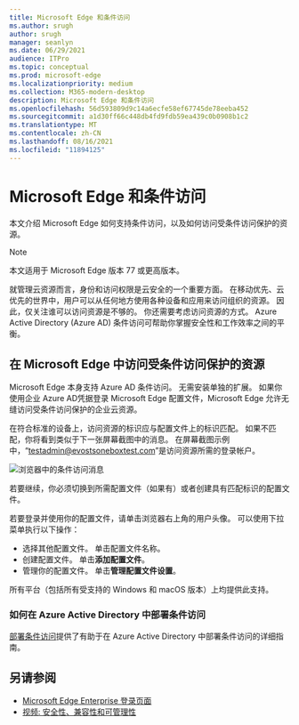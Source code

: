 ```yaml
---
title: Microsoft Edge 和条件访问
ms.author: srugh
author: srugh
manager: seanlyn
ms.date: 06/29/2021
audience: ITPro
ms.topic: conceptual
ms.prod: microsoft-edge
ms.localizationpriority: medium
ms.collection: M365-modern-desktop
description: Microsoft Edge 和条件访问
ms.openlocfilehash: 56d593809d9c14a6ecfe58ef67745de78eeba452
ms.sourcegitcommit: a1d30ff66c448db4fd9fdb59ea439c0b0908b1c2
ms.translationtype: MT
ms.contentlocale: zh-CN
ms.lasthandoff: 08/16/2021
ms.locfileid: "11894125"
---
```

# <a name="microsoft-edge-and-conditional-access"></a>Microsoft Edge 和条件访问
  
本文介绍 Microsoft Edge 如何支持条件访问，以及如何访问受条件访问保护的资源。

> [!NOTE]
> 本文适用于 Microsoft Edge 版本 77 或更高版本。

就管理云资源而言，身份和访问权限是云安全的一个重要方面。 在移动优先、云优先的世界中，用户可以从任何地方使用各种设备和应用来访问组织的资源。 因此，仅关注谁可以访问资源是不够的。 你还需要考虑访问资源的方式。 Azure Active Directory (Azure AD) 条件访问可帮助你掌握安全性和工作效率之间的平衡。

## <a name="accessing-conditional-access-protected-resources-in-microsoft-edge"></a>在 Microsoft Edge 中访问受条件访问保护的资源

Microsoft Edge 本身支持 Azure AD 条件访问。 无需安装单独的扩展。 如果你使用企业 Azure AD凭据登录 Microsoft Edge 配置文件，Microsoft Edge 允许无缝访问受条件访问保护的企业云资源。

在符合标准的设备上，访问资源的标识应与配置文件上的标识匹配。  如果不匹配，你将看到类似于下一张屏幕截图中的消息。 在屏幕截图示例中，“testadmin@evostsoneboxtest.com”是访问资源所需的登录帐户。

![浏览器中的条件访问消息](./media/edge-security/microsoft-edge-security-conditional-access.png)

若要继续，你必须切换到所需配置文件（如果有）或者创建具有匹配标识的配置文件。

若要登录并使用你的配置文件，请单击浏览器右上角的用户头像。 可以使用下拉菜单执行以下操作：

- 选择其他配置文件。 单击配置文件名称。
- 创建配置文件。 单击**添加配置文件**。
- 管理你的配置文件。 单击**管理配置文件设置**。

所有平台（包括所有受支持的 Windows 和 macOS 版本）上均提供此支持。

### <a name="how-to-deploy-conditional-access-in-azure-active-directory"></a>如何在 Azure Active Directory 中部署条件访问

[部署条件访问](/azure/active-directory/conditional-access/plan-conditional-access)提供了有助于在 Azure Active Directory 中部署条件访问的详细指南。

## <a name="see-also"></a>另请参阅

- [Microsoft Edge Enterprise 登录页面](https://aka.ms/EdgeEnterprise)
- [视频: 安全性、兼容性和可管理性](/deployedge/microsoft-edge-video-security-compatibility-manageability)